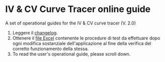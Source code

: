 # IV & CV Curve Tracer online guide
A set of operational guides for the IV &amp; CV curve tracer (V. 2.0)

1. Leggere il [changelog](https://github.com/mick001/IV-CV-Curve-Tracer-online-guide/blob/master/changelog.md).
2. Ottenere il [file Excel]() contenente le procedure di test da effettuare dopo ogni modifica sostanziale dell'applicazione al fine della verifica del corretto funzionamento della stessa.
3. To read the user's operational guide, please scroll down.

